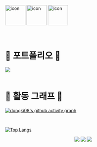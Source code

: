 
<img src="https://techstack-generator.vercel.app/github-icon.svg" alt="icon" width="65" height="65" />
<img src="https://techstack-generator.vercel.app/java-icon.svg" alt="icon" width="65" height="65" />
<img src="https://techstack-generator.vercel.app/mysql-icon.svg" alt="icon" width="65" height="65" />

<br>
<br>
<br>

<h1>💭 포트폴리오 💭</h1>
<a href="https://ajar-aquarius-c96.notion.site/965a3de13beb4eefa574da9b930880d6" target="_blank"><img src="https://img.shields.io/badge/notion-000000?style=for-the-badge&logo=notion&logoColor=ffffff"/></a>

<br>
<br>

  
<h1>📃 활동 그래프 📃</h1>

</div>

[![dongki08's github activity graph](https://github-readme-activity-graph.vercel.app/graph?username=dongki08&theme=Default)](https://github.com/dongki08/github-readme-activity-graph)

<br>

[![Top Langs](https://github-readme-stats.vercel.app/api/top-langs/?username=dongki08&layout=compact)](https://github.com/dongki08/github-readme-stats)

<div align="center">
  
![](http://github-profile-summary-cards.vercel.app/api/cards/profile-details?username=dongki08&theme=graywhite)
![](http://github-profile-summary-cards.vercel.app/api/cards/stats?username=dongki08&theme=graywhite)
![](http://github-profile-summary-cards.vercel.app/api/cards/productive-time?username=dongki08&theme=graywhite&utcOffset=8)

<!-- [![Solved.ac](http://mazassumnida.wtf/api/generate_badge?boj=wruoma)](https://solved.ac/wruoma) -->

